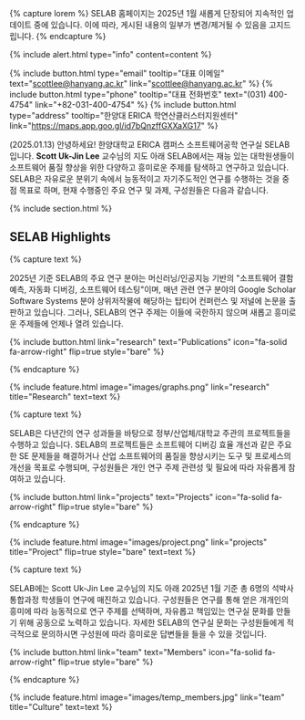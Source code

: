 ---
---
{% capture lorem %}
SELAB 홈페이지는 2025년 1월 새롭게 단장되어 지속적인 업데이트 중에 있습니다. 이에 따라, 게시된 내용의 일부가 변경/제거될 수 있음을 고지드립니다.
{% endcapture %}

{%
  include alert.html
  type="info"
  content=content
%}

{%
  include button.html
  type="email"
  tooltip="대표 이메일"
  text="scottlee@hanyang.ac.kr"
  link="scottlee@hanyang.ac.kr"
%}
{%
  include button.html
  type="phone"
  tooltip="대표 전화번호"
  text="(031) 400-4754"
  link="+82-031-400-4754"
%}
{%
  include button.html
  type="address"
  tooltip="한양대 ERICA 학연산클러스터지원센터"
  link="https://maps.app.goo.gl/id7bQnzffGXXaXG17"
%}

(2025.01.13) 안녕하세요! 한양대학교 ERICA 캠퍼스 소프트웨어공학 연구실 SELAB입니다. **Scott Uk-Jin Lee** 교수님의 지도 아래 SELAB에서는 재능 있는 대학원생들이 소프트웨어 품질 향상을 위한 다양하고 흥미로운 주제를 탐색하고 연구하고 있습니다. SELAB은 자유로운 분위기 속에서 능동적이고 자기주도적인 연구를 수행하는 것을 중점 목표로 하며, 현재 수행중인 주요 연구 및 과제, 구성원들은 다음과 같습니다.

{% include section.html %}

## SELAB Highlights

{% capture text %}

2025년 기준 SELAB의 주요 연구 분야는 머신러닝/인공지능 기반의 "소프트웨어 결함 예측, 자동화 디버깅, 소프트웨어 테스팅"이며, 매년 관련 연구 분야의 Google Scholar Software Systems 분야 상위저작물에 해당하는 탑티어 컨퍼런스 및 저널에 논문을 출판하고 있습니다. 그러나, SELAB의 연구 주제는 이들에 국한하지 않으며 새롭고 흥미로운 주제들에 언제나 열려 있습니다.

{%
  include button.html
  link="research"
  text="Publications"
  icon="fa-solid fa-arrow-right"
  flip=true
  style="bare"
%}

{% endcapture %}

{%
  include feature.html
  image="images/graphs.png"
  link="research"
  title="Research"
  text=text
%}

{% capture text %}

SELAB은 다년간의 연구 성과들을 바탕으로 정부/산업체/대학교 주관의 프로젝트들을 수행하고 있습니다. SELAB의 프로젝트들은 소프트웨어 디버깅 효율 개선과 같은 주요한 SE 문제들을 해결하거나 산업 소프트웨어의 품질을 향상시키는 도구 및 프로세스의 개선을 목표로 수행되며, 구성원들은 개인 연구 주제 관련성 및 필요에 따라 자유롭게 참여하고 있습니다.

{%
  include button.html
  link="projects"
  text="Projects"
  icon="fa-solid fa-arrow-right"
  flip=true
  style="bare"
%}

{% endcapture %}

{%
  include feature.html
  image="images/project.png"
  link="projects"
  title="Project"
  flip=true
  style="bare"
  text=text
%}

{% capture text %}

SELAB에는 Scott Uk-Jin Lee 교수님의 지도 아래 2025년 1월 기준 총 6명의 석박사통합과정 학생들이 연구에 매진하고 있습니다. 구성원들은 연구를 통해 얻은 개개인의 흥미에 따라 능동적으로 연구 주제를 선택하며, 자유롭고 책임있는 연구실 문화를 만들기 위해 공동으로 노력하고 있습니다. 자세한 SELAB의 연구실 문화는 구성원들에게 적극적으로 문의하시면 구성원에 따라 흥미로운 답변들을 들을 수 있을 것입니다.

{%
  include button.html
  link="team"
  text="Members"
  icon="fa-solid fa-arrow-right"
  flip=true
  style="bare"
%}

{% endcapture %}

{%
  include feature.html
  image="images/temp_members.jpg"
  link="team"
  title="Culture"
  text=text
%}
